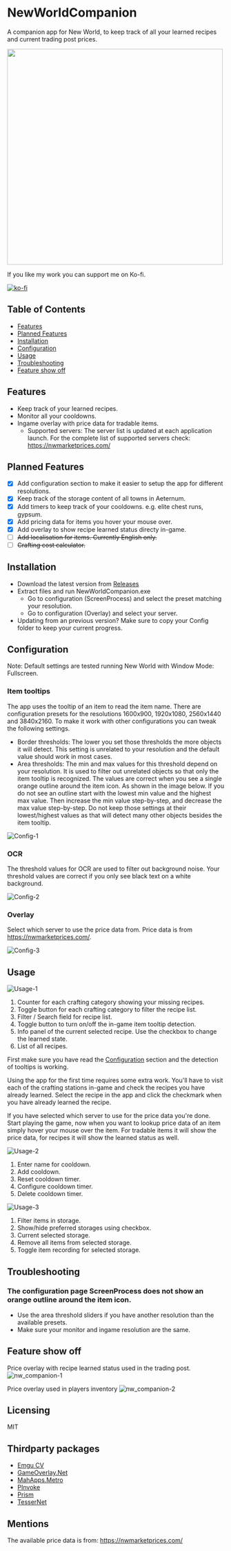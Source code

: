 # NewWorldCompanion

A companion app for New World, to keep track of all your learned recipes and current trading post prices.

<img src="./readme/readme-feature1.png" width="500">

If you like my work you can support me on Ko-fi.

[![ko-fi](https://ko-fi.com/img/githubbutton_sm.svg)](https://ko-fi.com/H2H1H5GCR)

## Table of Contents

- [Features](https://github.com/josdemmers/NewWorldCompanion#features)
- [Planned Features](https://github.com/josdemmers/NewWorldCompanion#planned-features)
- [Installation](https://github.com/josdemmers/NewWorldCompanion#installation)
- [Configuration](https://github.com/josdemmers/NewWorldCompanion#configuration)
- [Usage](https://github.com/josdemmers/NewWorldCompanion#Usage)
- [Troubleshooting](https://github.com/josdemmers/NewWorldCompanion#Troubleshooting)
- [Feature show off](https://github.com/josdemmers/NewWorldCompanion#feature-show-off)

## Features

- Keep track of your learned recipes.
- Monitor all your cooldowns.
- Ingame overlay with price data for tradable items.
  - Supported servers: The server list is updated at each application launch. For the complete list of supported servers check: https://nwmarketprices.com/

## Planned Features

- [x] Add configuration section to make it easier to setup the app for different resolutions.
- [x] Keep track of the storage content of all towns in Aeternum.
- [x] Add timers to keep track of your cooldowns. e.g. elite chest runs, gypsum.
- [x] Add pricing data for items you hover your mouse over.
- [x] Add overlay to show recipe learned status directy in-game.
- [ ] ~~Add localisation for items. Currently English only.~~
- [ ] ~~Crafting cost calculator.~~

## Installation

- Download the latest version from [Releases](https://github.com/josdemmers/NewWorldCompanion/releases)
- Extract files and run NewWorldCompanion.exe
  - Go to configuration (ScreenProcess) and select the preset matching your resolution. 
  - Go to configuration (Overlay) and select your server.
- Updating from an previous version? Make sure to copy your Config folder to keep your current progress.

## Configuration

Note: Default settings are tested running New World with Window Mode: Fullscreen.

### Item tooltips

The app uses the tooltip of an item to read the item name. There are configuration presets for the resolutions 1600x900, 1920x1080, 2560x1440 and 3840x2160. To make it work with other configurations you can tweak the following settings.
- Border thresholds: The lower you set those thresholds the more objects it will detect. This setting is unrelated to your resolution and the default value should work in most cases.
- Area thresholds: The min and max values for this threshold depend on your resolution. It is used to filter out unrelated objects so that only the item tooltip is recognized. The values are correct when you see a single orange outline around the item icon. As shown in the image below. If you do not see an outline start with the lowest min value and the highest max value. Then increase the min value step-by-step, and decrease the max value step-by-step. Do not keep those settings at their lowest/highest values as that will detect many other objects besides the item tooltip.

![Config-1](./readme/readme-config1.png)

### OCR

The threshold values for OCR are used to filter out background noise. Your threshold values are correct if you only see black text on a white background.

![Config-2](./readme/readme-config2.png)

### Overlay

Select which server to use the price data from. Price data is from https://nwmarketprices.com/.

![Config-3](./readme/readme-config3.png)

## Usage

![Usage-1](./readme/readme-usage1.png)

1. Counter for each crafting category showing your missing recipes.
2. Toggle button for each crafting category to filter the recipe list.
3. Filter / Search field for recipe list.
4. Toggle button to turn on/off the in-game item tooltip detection.
5. Info panel of the current selected recipe. Use the checkbox to change the learned state.
6. List of all recipes.

First make sure you have read the [Configuration](https://github.com/josdemmers/NewWorldCompanion#configuration) section and the detection of tooltips is working.

Using the app for the first time requires some extra work. You'll have to visit each of the crafting stations in-game and check the recipes you have already learned. Select the recipe in the app and click the checkmark when you have already learned the recipe.

If you have selected which server to use for the price data you're done. Start playing the game, now when you want to lookup price data of an item simply hover your mouse over the item. For tradable items it will show the price data, for recipes it will show the learned status as well.

![Usage-2](./readme/readme-usage2.png)

1. Enter name for cooldown.
2. Add cooldown.
3. Reset cooldown timer.
4. Configure cooldown timer.
5. Delete cooldown timer.

![Usage-3](./readme/readme-usage3.png)

1. Filter items in storage.
2. Show/hide preferred storages using checkbox.
3. Current selected storage.
4. Remove all items from selected storage.
5. Toggle item recording for selected storage.

## Troubleshooting

### The configuration page ScreenProcess does not show an orange outline around the item icon.

- Use the area threshold sliders if you have another resolution than the available presets.
- Make sure your monitor and ingame resolution are the same.

## Feature show off

Price overlay with recipe learned status used in the trading post.
![nw_companion-1](./readme/nw_companion_overlay1.gif)

Price overlay used in players inventory
![nw_companion-2](./readme/nw_companion_overlay2.gif)

## Licensing

MIT

## Thirdparty packages

- [Emgu CV](https://www.emgu.com/wiki/index.php/Main_Page)
- [GameOverlay.Net](https://github.com/michel-pi/GameOverlay.Net)
- [MahApps.Metro](https://github.com/MahApps/MahApps.Metro)
- [PInvoke](https://github.com/dotnet/pinvoke)
- [Prism](https://github.com/PrismLibrary/Prism)
- [TesserNet](https://github.com/CptWesley/TesserNet)

## Mentions

The available price data is from: https://nwmarketprices.com/
